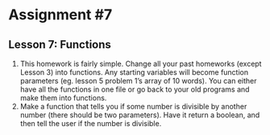 # Assignment #7
## Lesson 7: Functions

1. This homework is fairly simple. Change all your past homeworks (except Lesson 3) into functions. Any starting variables will become function parameters (eg. lesson 5 problem 1’s array of 10 words). You can either have all the functions in one file or go back to your old programs and make them into functions.
2. Make a function that tells you if some number is divisible by another number (there should be two parameters). Have it return a boolean, and then tell the user if the number is divisible.
